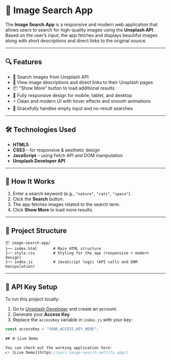 # 🌄 Image Search App

The **Image Search App** is a responsive and modern web application that allows users to search for high-quality images using the **Unsplash API**. Based on the user’s input, the app fetches and displays beautiful images along with short descriptions and direct links to the original source.

---

## 🔍 Features

- 🔎 Search images from Unsplash API  
- 📄 View image descriptions and direct links to their Unsplash pages  
- 📦 "Show More" button to load additional results  
- 📱 Fully responsive design for mobile, tablet, and desktop  
- ⚡ Clean and modern UI with hover effects and smooth animations  
- 🚫 Gracefully handles empty input and no-result searches  

---

## 🛠️ Technologies Used

- **HTML5**  
- **CSS3** – for responsive & aesthetic design  
- **JavaScript** – using Fetch API and DOM manipulation  
- **Unsplash Developer API**  

---

## 📸 How It Works

1. Enter a search keyword (e.g., `"nature"`, `"cats"`, `"space"`).
2. Click the **Search** button.
3. The app fetches images related to the search term.
4. Click **Show More** to load more results.

---

## 📁 Project Structure
```
📦 image-search-app/
├── index.html       # Main HTML structure
├── style.css        # Styling for the app (responsive + modern design)
├── index.js         # JavaScript logic (API calls and DOM manipulation)
```

---

## 🔑 API Key Setup

To run this project locally:

1. Go to [Unsplash Developer](https://unsplash.com/developers) and create an account.
2. Generate your **Access Key**.
3. Replace the `accessKey` variable in `index.js` with your key:

```javascript
const accessKey = "YOUR_ACCESS_KEY_HERE";
---
## 🌐 Live Demo

You can check out the working application here:  
👉 [Live Demo](https://pari-image-search.netlify.app/)
